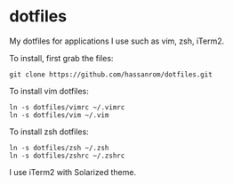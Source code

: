 dotfiles
========

My dotfiles for applications I use such as vim, zsh, iTerm2.

To install, first grab the files:

    git clone https://github.com/hassanrom/dotfiles.git

To install vim dotfiles:

    ln -s dotfiles/vimrc ~/.vimrc
    ln -s dotfiles/vim ~/.vim

To install zsh dotfiles:

    ln -s dotfiles/zsh ~/.zsh
    ln -s dotfiles/zshrc ~/.zshrc

I use iTerm2 with Solarized theme.
